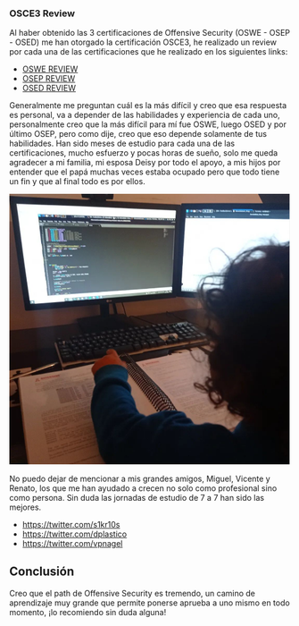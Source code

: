 ### OSCE3 Review

Al haber obtenido las 3 certificaciones de Offensive Security (OSWE - OSEP - OSED) me han otorgado la certificación OSCE3, he realizado un review por cada una de las certificaciones que he realizado en los siguientes links:

- [OSWE REVIEW](https://tothoxx.github.io/OSWE-Review/)
- [OSEP REVIEW](https://tothoxx.github.io/OSEP-Review/)
- [OSED REVIEW](https://tothoxx.github.io/OSED-Review/)

Generalmente me preguntan cuál es la más difícil y creo que esa respuesta es personal, va a depender de las habilidades y experiencia de cada uno, personalmente creo que la más difícil para mí fue OSWE, luego OSED y por último OSEP, pero como dije, creo que eso depende solamente de tus habilidades. 
Han sido meses de estudio para cada una de las certificaciones, mucho esfuerzo y pocas horas de sueño, solo me queda agradecer a mi familia, mi esposa Deisy por todo el apoyo, a mis hijos por entender que el papá muchas veces estaba ocupado pero que todo tiene un fin y que al final todo es por ellos. 

![](https://github.com/tothoxx/tothoxx.github.io/blob/master/images/img1.PNG)

No puedo dejar de mencionar a mis grandes amigos, Miguel, Vicente y Renato, los que me han ayudado a crecen no solo como profesional sino como persona. Sin duda las jornadas de estudio de 7 a 7 han sido las mejores.

- https://twitter.com/s1kr10s
- https://twitter.com/dplastico
- https://twitter.com/vpnagel

## Conclusión

Creo que el path de Offensive Security es tremendo, un camino de aprendizaje muy grande que permite ponerse aprueba a uno mismo en todo momento, ¡lo recomiendo sin duda alguna!

